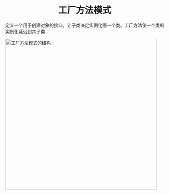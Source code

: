 <h1 align="center">
    工厂方法模式
</h1>

定义一个用于创建对象的接口，让子类决定实例化哪一个类。工厂方法使一个类的实例化延迟到其子类

<img src="https://refactoringguru.cn/images/patterns/diagrams/factory-method/structure-2x.png" alt="工厂方法模式的结构" width="480">
